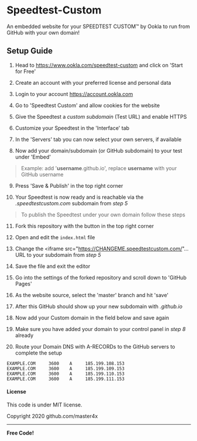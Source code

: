 # Speedtest-Custom
An embedded website for your SPEEDTEST CUSTOM™ by Ookla to run from GitHub with your own domain!

## Setup Guide

1. Head to https://www.ookla.com/speedtest-custom and click on 'Start for Free'

2. Create an account with your preferred license and personal data

3. Login to your account https://account.ookla.com

4. Go to 'Speedtest Custom' and allow cookies for the website

5. Give the Speedtest a *custom subdomain* (Test URL) and enable HTTPS

6. Customize your Speedtest in the 'Interface' tab

7. In the 'Servers' tab you can now select your own servers, if available

8. Now add your domain/subdomain (or GitHub subdomain) to your test under 'Embed'

> Example: add '**username**.github.io', replace **username** with your GitHub username

9. Press 'Save & Publish' in the top right corner

10. Your Speedtest is now ready and is reachable via the *.speedtestcustom.com* subdomain from *step 5*

> To publish the Speedtest under your own domain follow these steps

11. Fork this repository with the button in the top right corner

12. Open and edit the `index.html` file

13. Change the <iframe src="https://CHANGEME.speedtestcustom.com/"... URL to your subdomain from *step 5*

14. Save the file and exit the editor

15. Go into the settings of the forked repository and scroll down to 'GitHub Pages'

16. As the website source, select the 'master' branch and hit 'save'

17. After this GitHub should show up your new subdomain with *.github.io*

18. Now add your Custom domain in the field below and save again

19. Make sure you have added your domain to your control panel in *step 8* already

20. Route your Domain DNS with A-RECORDs to the GitHub servers to complete the setup
```
EXAMPLE.COM     3600    A     185.199.108.153
EXAMPLE.COM     3600    A     185.199.109.153
EXAMPLE.COM     3600    A     185.199.110.153
EXAMPLE.COM     3600    A     185.199.111.153
```

#### License
This code is under MIT license.

Copyright 2020 github.com/master4x

----

**Free Code!**
